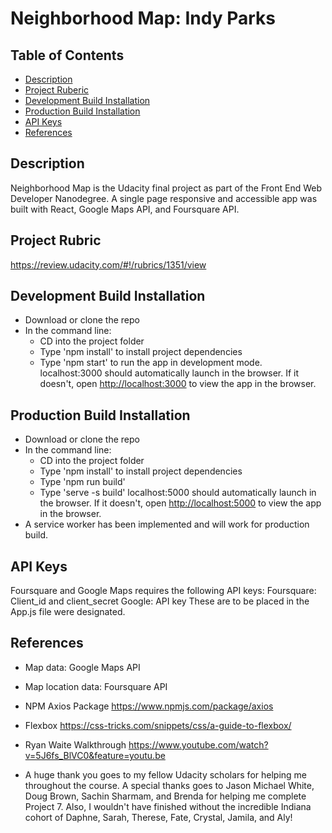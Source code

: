 
# Neighborhood Map: Indy Parks

## Table of Contents

* [Description](#description)
* [Project Ruberic](#projectrubric)
* [Development Build Installation](#developmentbuildinstallation)
* [Production Build Installation](#productionbuildinstallation)
* [API Keys](#apikeys)
* [References](#references)


## Description
Neighborhood Map is the Udacity final project as part of the Front End Web Developer Nanodegree.
A single page responsive and accessible app was built with React, Google Maps API, and Foursquare API.

## Project Rubric
https://review.udacity.com/#!/rubrics/1351/view

## Development Build Installation
* Download or clone the repo
* In the command line:
  * CD into the project folder
  * Type 'npm install' to install project dependencies
  * Type 'npm start' to run the app in development mode.
    localhost:3000 should automatically launch in the browser. If it doesn't, open [http://localhost:3000](http://localhost:3000) to view the app in the browser.

## Production Build Installation
* Download or clone the repo
* In the command line:
  * CD into the project folder
  * Type 'npm install' to install project dependencies
  * Type 'npm run build'
  * Type 'serve -s build'
    localhost:5000 should automatically launch in the browser. If it doesn't, open [http://localhost:5000](http://localhost:5000) to view the app in the browser.
* A service worker has been implemented and will work for production build.

## API Keys
Foursquare and Google Maps requires the following API keys:
Foursquare: Client_id and client_secret
Google: API key
These are to be placed in the App.js file were designated.

## References
* Map data: Google Maps API

* Map location data: Foursquare API

* NPM Axios Package
https://www.npmjs.com/package/axios

* Flexbox
https://css-tricks.com/snippets/css/a-guide-to-flexbox/

* Ryan Waite Walkthrough
 https://www.youtube.com/watch?v=5J6fs_BlVC0&feature=youtu.be

* A huge thank you goes to my fellow Udacity scholars for helping me throughout the course. A special thanks goes to Jason Michael White, Doug Brown, Sachin Sharmam, and Brenda for helping me complete Project 7. Also, I wouldn't have finished without the incredible Indiana cohort of Daphne, Sarah, Therese, Fate, Crystal, Jamila, and Aly!
